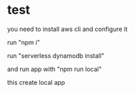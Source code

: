 # test

you need to install aws cli and configure it

run "npm i"

run "serverless dynamodb install"

and run app with "npm run local"

this create local app
